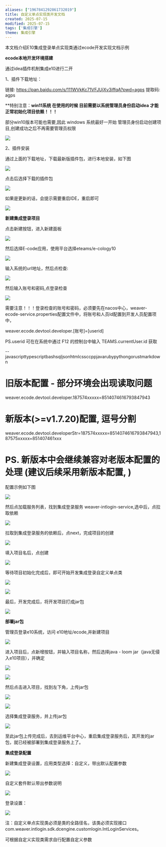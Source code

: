 ```yaml
---
aliases: ["1967841292861732019"]
title: 自定义单点实现类开发文档
created: 2025-07-15
modified: 2025-07-15
tags: ['集成引擎']
theme: 集成引擎
---
```


本文档介绍E10集成登录单点实现类通过ecode开发实现文档示例

**ecode本地开发环境搭建**

通过idea插件机制集成e10进行二开

1、插件下载地址：

链接: <https://pan.baidu.com/s/111WVkKc71VFJUjXv3iffqA?pwd=agps> 提取码: agps

**特别注意：**win11系统 在使用的时候 目前需要以系统管理员身份启动idea 才能正常初始化项目依赖！！！**

部分win10版本可能也需要,因此 windows 系统最好一开始 管理员身份启动创建项目,创建成功之后不再需要管理员权限

![](https://myhelpdoc.oss-cn-heyuan.aliyuncs.com/mdimages/2182c682c2e898ae774bf82c129f2d14.jpg)

2、插件安装

通过上面的下载地址，下载最新版插件包，进行本地安装，如下图

![](https://myhelpdoc.oss-cn-heyuan.aliyuncs.com/mdimages/be92c904025a3080f9f8f48043a69e87.jpg)

点击后选择下载的插件包

![](https://myhelpdoc.oss-cn-heyuan.aliyuncs.com/mdimages/d2031dfca90de74cd98f686e2db0663e.jpg)

如果是更新的话，会提示需要重启IDE，重启即可

![](https://myhelpdoc.oss-cn-heyuan.aliyuncs.com/mdimages/35aa16cd0149fc7072d2e25eaf282ebd.jpg)

**新建集成登录项目**

点击新建按钮，进入新建面板

![](https://myhelpdoc.oss-cn-heyuan.aliyuncs.com/mdimages/464657034b1521d361d676f7514a9b66.jpg)

然后选择E-code应用，使用平台选择eteams/e-cology10

![](https://myhelpdoc.oss-cn-heyuan.aliyuncs.com/mdimages/efd5ea4636b3a444d3f768cc11eb5c75.jpg)

输入系统的url地址，然后点检查:

![](https://myhelpdoc.oss-cn-heyuan.aliyuncs.com/mdimages/31064caa180f3fefa4790ed611b54096.jpg)

然后输入账号和密码,点登录检查

![](https://myhelpdoc.oss-cn-heyuan.aliyuncs.com/mdimages/2ba4e3f4198e0d1d1f77549e1cdf6360.jpg)

需要注意！！！登录检查的账号和密码，必须要先在nacos中心，weaver-ecode-service.properties配置文件中，将账号和人员Id配置到开发人员配置项中，

weaver.ecode.devtool.developer.[账号]=[userid]

PS.userid 可在在系统中通过 F12 的控制台中输入 TEAMS.currentUser.id 获取

--javascripttypescriptbashsqljsonhtmlcssccppjavarubypythongorustmarkdown

# 旧版本配置 - 部分环境会出现读取问题

weaver.ecode.devtool.developer.187574xxxxx=8514074616793847943

# 新版本(>=v1.7.20)配置, 逗号分割

weaver.ecode.devtool.developerStr=187574xxxxx=8514074616793847943,187575xxxxx=851407461xxx

# PS. 新版本中会继续兼容对老版本配置的处理 (建议后续采用新版本配置, )

配置示例如下图

![](https://myhelpdoc.oss-cn-heyuan.aliyuncs.com/mdimages/13c73292e33a7867e8dbf51d114f59f7.jpg)

然后点加载服务列表，找到集成登录服务 weaver-intlogin-service,选中后，点拉取依赖

![](https://myhelpdoc.oss-cn-heyuan.aliyuncs.com/mdimages/81f5c80a267da15cff85144207149433.jpg)

拉取到集成登录服务的依赖后，点next，完成项目的创建

![](https://myhelpdoc.oss-cn-heyuan.aliyuncs.com/mdimages/7d97b076abdaed52ffdc55678b405f39.jpg)

填入项目名后，点创建

![](https://myhelpdoc.oss-cn-heyuan.aliyuncs.com/mdimages/c670514ce6a43d2adab732de14a961b9.jpg)

等待项目初始化完成后，即可开始开发集成登录自定义单点类

![](https://myhelpdoc.oss-cn-heyuan.aliyuncs.com/mdimages/99a6b44354b5fd5d55e759c9ce7fcf44.jpg)

![](https://myhelpdoc.oss-cn-heyuan.aliyuncs.com/mdimages/7581bd2f3a93b9f8c51bb4cb6783fcfc.jpg)

最后，开发完成后，将开发项目打成jar包

![](https://myhelpdoc.oss-cn-heyuan.aliyuncs.com/mdimages/4cedd835be400b2ea2c654522fbf5f20.jpg)

**部署jar包**

管理员登录e10系统，访问 e10地址/ecode,并新建项目

![](https://myhelpdoc.oss-cn-heyuan.aliyuncs.com/mdimages/9375a8957f87076298cd0af8d85c9cb8.jpg)

进入项目后，点新增按钮，并输入项目名称，然后选择java - loom jar（java无侵入e10项目），并确定

![](https://myhelpdoc.oss-cn-heyuan.aliyuncs.com/mdimages/389ba3bc890b23022961ee9ab01e756c.jpg)

![](https://myhelpdoc.oss-cn-heyuan.aliyuncs.com/mdimages/614d0b4cc5a0392bd627762a5d60e822.jpg)

然后点击进入项目，找到左下角，上传jar包

![](https://myhelpdoc.oss-cn-heyuan.aliyuncs.com/mdimages/c0e7fdbb6ff6f6cddf03bb0f78da86bb.jpg)

![](https://myhelpdoc.oss-cn-heyuan.aliyuncs.com/mdimages/ae80089667b4417573efa8133236db75.jpg)

选择集成登录服务，并上传jar包

![](https://myhelpdoc.oss-cn-heyuan.aliyuncs.com/mdimages/13fba44912c8cda4da27b8511502f5c2.jpg)

至此jar包上传完成后，去到运维平台中心，重启集成登录服务后，其开发的jar包，就已经被部署到集成登录服务上了。

**集成登录配置**

新建集成登录设置，应用类型选择：自定义，带出默认配置参数

![](https://myhelpdoc.oss-cn-heyuan.aliyuncs.com/mdimages/0d0b0a6e8b86e337d6f7746e7531cfca.jpg)

自定义套件默认带出参数说明

![](https://myhelpdoc.oss-cn-heyuan.aliyuncs.com/mdimages/add23bf68b7f09968be820d612044c8e.jpg)

登录设置：

![](https://myhelpdoc.oss-cn-heyuan.aliyuncs.com/mdimages/03b7b0403d0845029fab8e1a719a8ed2.jpg)

注：自定义单点实现类必须是类的全路径名，该类必须实现接口com.weaver.intlogin.sdk.dcengine.customlogin.IntLoginServices。

可根据自定义实现类需求自行配置自定义参数

